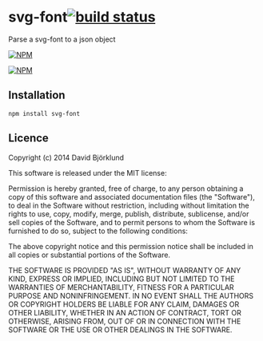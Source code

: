 # svg-font[![build status](https://secure.travis-ci.org/kesla/svg-font.png)](http://travis-ci.org/kesla/svg-font)

Parse a svg-font to a json object

[![NPM](https://nodei.co/npm/svg-font.png?downloads&stars)](https://nodei.co/npm/svg-font/)

[![NPM](https://nodei.co/npm-dl/svg-font.png)](https://nodei.co/npm/svg-font/)

## Installation

```
npm install svg-font
```

## Licence

Copyright (c) 2014 David Björklund

This software is released under the MIT license:

Permission is hereby granted, free of charge, to any person obtaining a copy
of this software and associated documentation files (the "Software"), to deal
in the Software without restriction, including without limitation the rights
to use, copy, modify, merge, publish, distribute, sublicense, and/or sell
copies of the Software, and to permit persons to whom the Software is
furnished to do so, subject to the following conditions:

The above copyright notice and this permission notice shall be included in
all copies or substantial portions of the Software.

THE SOFTWARE IS PROVIDED "AS IS", WITHOUT WARRANTY OF ANY KIND, EXPRESS OR
IMPLIED, INCLUDING BUT NOT LIMITED TO THE WARRANTIES OF MERCHANTABILITY,
FITNESS FOR A PARTICULAR PURPOSE AND NONINFRINGEMENT. IN NO EVENT SHALL THE
AUTHORS OR COPYRIGHT HOLDERS BE LIABLE FOR ANY CLAIM, DAMAGES OR OTHER
LIABILITY, WHETHER IN AN ACTION OF CONTRACT, TORT OR OTHERWISE, ARISING FROM,
OUT OF OR IN CONNECTION WITH THE SOFTWARE OR THE USE OR OTHER DEALINGS IN
THE SOFTWARE.
